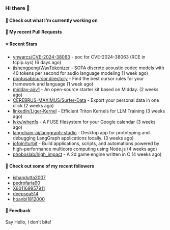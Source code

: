 ### Hi there 👋

#### 👷 Check out what I'm currently working on

#### 🔨 My recent Pull Requests


#### ⭐ Recent Stars

- [ynwarcs/CVE-2024-38063](https://github.com/ynwarcs/CVE-2024-38063) - poc for CVE-2024-38063 (RCE in tcpip.sys) (6 days ago)
- [jishengpeng/WavTokenizer](https://github.com/jishengpeng/WavTokenizer) - SOTA discrete acoustic codec models with 40 tokens per second for audio language modeling  (1 week ago)
- [pontusab/cursor.directory](https://github.com/pontusab/cursor.directory) - Find the best cursor rules for your framework and language (1 week ago)
- [midday-ai/v1](https://github.com/midday-ai/v1) - An open-source starter kit based on Midday. (2 weeks ago)
- [CEREBRUS-MAXIMUS/Surfer-Data](https://github.com/CEREBRUS-MAXIMUS/Surfer-Data) - Export your personal data in one click (2 weeks ago)
- [linkedin/Liger-Kernel](https://github.com/linkedin/Liger-Kernel) - Efficient Triton Kernels for LLM Training (3 weeks ago)
- [lvkv/whenfs](https://github.com/lvkv/whenfs) - A FUSE filesystem for your Google calendar (3 weeks ago)
- [langchain-ai/langgraph-studio](https://github.com/langchain-ai/langgraph-studio) - Desktop app for prototyping and debugging LangGraph applications locally. (3 weeks ago)
- [jofpin/turbit](https://github.com/jofpin/turbit) - Build applications, scripts, and automations powered by high-performance multicore computing using Node.js (4 weeks ago)
- [phoboslab/high_impact](https://github.com/phoboslab/high_impact) - A 2d game engine written in C (4 weeks ago)

#### 👯 Check out some of my recent followers

- [ishandutta2007](https://github.com/ishandutta2007)
- [pedrofaria90](https://github.com/pedrofaria90)
- [X601169957911](https://github.com/X601169957911)
- [deepsea514](https://github.com/deepsea514)
- [hoanbi1812000](https://github.com/hoanbi1812000)

#### 💬 Feedback

Say Hello, I don't bite!